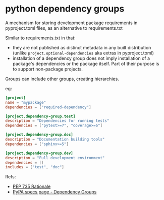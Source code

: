 # python dependency groups

A mechanism for storing development package requirements in pyproject.toml files, as an alternative to requirements.txt

Similar to requirements.txt in that:

- they are not published as distinct metadata in any built distribution (unlike `project.optional-dependencies` aka extras in pyproject.toml)
- installation of a dependency group does not imply installation of a package's dependencies or the package itself. Part of their purpose is to support non-package projects.

Groups can include other groups, creating hierarchies.

eg:

```toml
[project]
name = "mypackage"
dependencies = ["required-dependency"]

[project.dependency-group.test]
description = "Dependencies for running tests"
dependencies = ["pytest>=7", "coverage>=6"]

[project.dependency-group.doc]
description = "Documentation building tools"
dependencies = ["sphinx>=5"]

[project.dependency-group.dev]
description = "Full development environment"
dependencies = []
includes = ["test", "doc"]
```

Refs:

- [PEP 735 Rationale](https://peps.python.org/pep-0735/#rationale)
- [PyPA specs page - Dependency Groups](https://packaging.python.org/en/latest/specifications/dependency-groups/)
